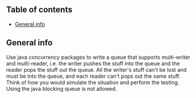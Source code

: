 ## Table of contents
* [General info](#general-info)

## General info
Use java concurrency packages to write a queue that supports multi-writer and multi-reader, i.e. the writer pushes the stuff into the queue and the reader pops the stuff out the queue. All the writer's stuff can't be lost and must be into the queue, and each reader can't pops out the same stuff. Think of how you would simulate the situation and perform the testing. Using the java blocking queue is not allowed.
